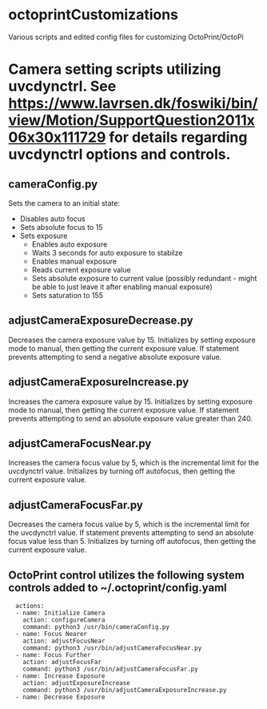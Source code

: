 # octoprintCustomizations
Various scripts and edited config files for customizing OctoPrint/OctoPi
# Camera setting scripts utilizing uvcdynctrl. See https://www.lavrsen.dk/foswiki/bin/view/Motion/SupportQuestion2011x06x30x111729 for details regarding uvcdynctrl options and controls.
## cameraConfig.py
Sets the camera to an initial state:
- Disables auto focus
- Sets absolute focus to 15
- Sets exposure
  - Enables auto exposure
  - Waits 3 seconds for auto exposure to stabilze
  - Enables manual exposure
  - Reads current exposure value 
  - Sets absolute exposure to current value (possibly redundant - might be able to just leave it after enabling manual exposure)
  - Sets saturation to 155
## adjustCameraExposureDecrease.py
Decreases the camera exposure value by 15. Initializes by setting exposure mode to manual, then getting the current exposure value. If statement prevents attempting to send a negative absolute exposure value.
## adjustCameraExposureIncrease.py
Increases the camera exposure value by 15. Initializes by setting exposure mode to manual, then getting the current exposure value. If statement prevents attempting to send an absolute exposure value greater than 240.
## adjustCameraFocusNear.py
Increases the camera focus value by 5, which is the incremental limit for the uvcdynctrl value. Initializes by turning off autofocus, then getting the current exposure value.
## adjustCameraFocusFar.py
Decreases the camera focus value by 5, which is the incremental limit for the uvcdynctrl value. If statement prevents attempting to send an absolute focus value less than 5. Initializes by turning off autofocus, then getting the current exposure value.
## OctoPrint control utilizes the following system controls added to ~/.octoprint/config.yaml
```system:
  actions:
  - name: Initialize Camera
    action: configureCamera
    command: python3 /usr/bin/cameraConfig.py
  - name: Focus Nearer
    action: adjustFocusNear
    command: python3 /usr/bin/adjustCameraFocusNear.py
  - name: Focus Further
    action: adjustFocusFar
    command: python3 /usr/bin/adjustCameraFocusFar.py
  - name: Increase Exposure
    action: adjustExposureIncrease
    command: python3 /usr/bin/adjustCameraExposureIncrease.py
  - name: Decrease Exposure
```
